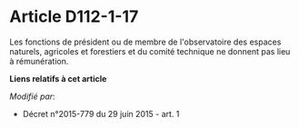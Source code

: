 # Article D112-1-17

Les fonctions de président ou de membre de l'observatoire des espaces naturels, agricoles et forestiers et du comité
technique ne donnent pas lieu à rémunération.

**Liens relatifs à cet article**

_Modifié par_:

  - Décret n°2015-779 du 29 juin 2015 - art. 1
